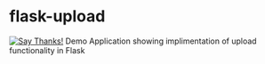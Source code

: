 # flask-upload
[![Say Thanks!](https://img.shields.io/badge/Say%20Thanks-!-1EAEDB.svg)](https://saythanks.io/to/karnikamit)
Demo Application showing implimentation of upload functionality in Flask
